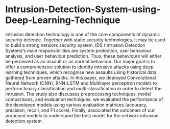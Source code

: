 # Intrusion-Detection-System-using-Deep-Learning-Technique
Intrusion detection technology is one of the core components of dynamic security defence. Together with static security technologies, it may be used to build a strong network security system. IDS (Intrusion Detection System)’s main responsibilities are system protection, user behaviour analysis, and user behaviour prediction. Thus, these behaviours will either be perceived as an assault or as normal behaviour. Our major goal is to offer a comprehensive solution to identify intrusive attacks using deep learning techniques, which recognise new assaults using historical data gathered from proven attacks. In this paper, we deployed Convolutional Neural Network (CNN), RNN-LSTM and Multilayer perceptron models to perform binary classification and multi-classification in order to detect the intrusion. The study also discusses preprocessing techniques, model comparisons, and evaluation techniques. we evaluated the performance of the developed models using various evaluation matrices (accuracy, precision, recall, and F1 score). Finally, associated the outcomes of our proposed models to understand the best model for the network intrusion detection system.
